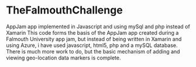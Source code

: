 # TheFalmouthChallenge
AppJam app implemented in Javascript and using mySql and php instead of Xamarin
This code forms the basis of the AppJam app created during a Falmouth University app jam, but instead of being written in Xamarin and using Azure, i have
used javascript, html5, php and a mySQL database.
There is much more work to do, but the basic mechanism of adding and viewing geo-location data markers is complete.
